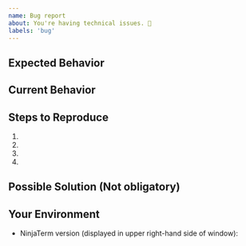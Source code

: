 ```yaml
---
name: Bug report
about: You're having technical issues. 🐞
labels: 'bug'
---
```


<!-- Please use the following issue template or your issue will be closed -->

## Expected Behavior

<!--- What should have happened? -->

## Current Behavior

<!--- What went wrong? -->

## Steps to Reproduce

<!-- Add relevant clicks, mode of operation, what you were doing before e.t.c -->

1.

2.

3.

4.

## Possible Solution (Not obligatory)

<!--- Suggest a reason for the bug or how to fix it. -->

## Your Environment

<!--- Include as many relevant details about the environment you experienced the bug in -->

- NinjaTerm version (displayed in upper right-hand side of window): 

